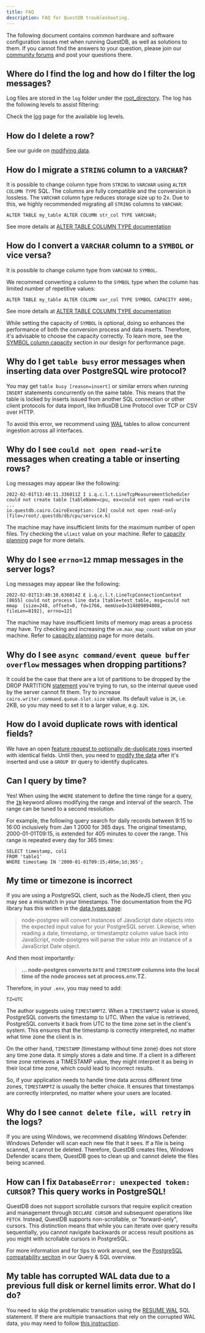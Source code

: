 ```yaml
---
title: FAQ
description: FAQ for QuestDB troubleshooting.
---
```


The following document contains common hardware and software configuration
issues met when running QuestDB, as well as solutions to them. If you cannot
find the answers to your question, please join our
[community forums](https://community.questdb.io/) and post your questions there.

## Where do I find the log and how do I filter the log messages?

Log files are stored in the `log` folder under the
[root_directory](/docs/concept/root-directory-structure/). The log has the
following levels to assist filtering:

Check the [log](/docs/troubleshooting/log/) page for the available log levels.

## How do I delete a row?

See our guide on [modifying data](/docs/guides/modifying-data/).

## How do I migrate a `STRING` column to a `VARCHAR`?

It is possible to change column type from `STRING` to `VARCHAR` using
`ALTER COLUMN TYPE` SQL. The columns are fully compatible and the conversion is
lossless. The `VARCHAR` column type reduces storage size up to 2x. Due to this,
we highly recommended migrating all `STRING` columns to `VARCHAR`:

```questdb-sql
ALTER TABLE my_table ALTER COLUMN str_col TYPE VARCHAR;
```

See more details at
[ALTER TABLE COLUMN TYPE documentation](/docs/reference/sql/alter-table-change-column-type/)

## How do I convert a `VARCHAR` column to a `SYMBOL` or vice versa?

It is possible to change column type from `VARCHAR` to `SYMBOL`.

We recommed converting a column to the `SYMBOL` type when the column has limited
number of repetitive values:

```questdb-sql
ALTER TABLE my_table ALTER COLUMN var_col TYPE SYMBOL CAPACITY 4096;
```

See more details at
[ALTER TABLE COLUMN TYPE documentation](/docs/reference/sql/alter-table-change-column-type/)

While setting the capacity of `SYMBOL` is optional, doing so enhances the
performance of both the conversion process and data inserts. Therefore, it's
advisable to choose the capacity correctly. To learn more, see the
[SYMBOL column capacity](/docs/operations/design-for-performance/#symbol-caching)
section in our design for performance page.

## Why do I get `table busy` error messages when inserting data over PostgreSQL wire protocol?

You may get `table busy [reason=insert]` or similar errors when running `INSERT`
statements concurrently on the same table. This means that the table is locked
by inserts issued from another SQL connection or other client protocols for data
import, like InfluxDB Line Protocol over TCP or CSV over HTTP.

To avoid this error, we recommend using [WAL](/docs/concept/write-ahead-log/)
tables to allow concurrent ingestion across all interfaces.

## Why do I see `could not open read-write` messages when creating a table or inserting rows?

Log messages may appear like the following:

```
2022-02-01T13:40:11.336011Z I i.q.c.l.t.LineTcpMeasurementScheduler could not create table [tableName=cpu, ex=could not open read-write
...
io.questdb.cairo.CairoException: [24] could not open read-only [file=/root/.questdb/db/cpu/service.k]
```

The machine may have insufficient limits for the maximum number of open files.
Try checking the `ulimit` value on your machine. Refer to
[capacity planning](/docs/deployment/capacity-planning/#maximum-open-files) page
for more details.

## Why do I see `errno=12` mmap messages in the server logs?

Log messages may appear like the following:

```
2022-02-01T13:40:10.636014Z E i.q.c.l.t.LineTcpConnectionContext [8655] could not process line data [table=test_table, msg=could not mmap  [size=248, offset=0, fd=1766, memUsed=314809894008, fileLen=8192], errno=12]
```

The machine may have insufficient limits of memory map areas a process may have.
Try checking and increasing the `vm.max_map_count` value on your machine. Refer
to
[capacity planning](/docs/deployment/capacity-planning/#max-virtual-memory-areas-limit)
page for more details.

## Why do I see `async command/event queue buffer overflow` messages when dropping partitions?

It could be the case that there are a lot of partitions to be dropped by the
DROP PARTITION [statement](/docs/reference/sql/alter-table-drop-partition)
you're trying to run, so the internal queue used by the server cannot fit them.
Try to increase `cairo.writer.command.queue.slot.size` value. Its default value
is `2K`, i.e. 2KB, so you may need to set it to a larger value, e.g. `32K`.

## How do I avoid duplicate rows with identical fields?

We have an open
[feature request to optionally de-duplicate rows](https://github.com/questdb/roadmap/issues/3)
inserted with identical fields. Until then, you need to
[modify the data](/docs/guides/modifying-data/) after it's inserted and use a
`GROUP BY` query to identify duplicates.

## Can I query by time?

Yes! When using the `WHERE` statement to define the time range for a query, the
[`IN`](/docs/reference/sql/where/#time-range-with-modifier) keyword allows
modifying the range and interval of the search. The range can be tuned to a
second resolution.

For example, the following query search for daily records between 9:15 to 16:00
inclusively from Jan 1 2000 for 365 days. The original timestamp,
2000-01-01T09:15, is extended for 405 minutes to cover the range. This range is
repeated every day for 365 times:

```questdb-sql
SELECT timestamp, col1
FROM 'table1'
WHERE timestamp IN '2000-01-01T09:15;405m;1d;365';
```

## My time or timezone is incorrect

If you are using a PostgreSQL client, such as the NodeJS client, then you may
see a mismatch in your timestamps. The documentation from the PG library has
this written in the [data types page](https://node-postgres.com/features/types):

> node-postgres will convert instances of JavaScript date objects into the
> expected input value for your PostgreSQL server. Likewise, when reading a
> date, timestamp, or timestamptz column value back into JavaScript,
> node-postgres will parse the value into an instance of a JavaScript Date
> object.

And then most importantly:

> **... node-postgres converts `DATE` and `TIMESTAMP` columns into the local
> time of the node process set at process.env.TZ.**

Therefore, in your `.env`, you may need to add:

```shell
TZ=UTC
```

The author suggests using `TIMESTAMPTZ`. When a `TIMESTAMPTZ` value is stored,
PostgreSQL converts the timestamp to UTC. When the value is retrieved,
PostgreSQL converts it back from UTC to the time zone set in the client's
system. This ensures that the timestamp is correctly interpreted, no matter what
time zone the client is in.

On the other hand, `TIMESTAMP` (timestamp without time zone) does not store any
time zone data. It simply stores a date and time. If a client in a different
time zone retrieves a TIMESTAMP value, they might interpret it as being in their
local time zone, which could lead to incorrect results.

So, if your application needs to handle time data across different time zones,
`TIMESTAMPTZ` is usually the better choice. It ensures that timestamps are
correctly interpreted, no matter where your users are located.

## Why do I see `cannot delete file, will retry` in the logs?

If you are using Windows, we recommend disabling Windows Defender. Windows
Defender will scan each new file that it sees. If a file is being scanned, it
cannot be deleted. Therefore, QuestDB creates files, Windows Defender scans
them, QuestDB goes to clean up and cannot delete the files being scanned.

## How can I fix `DatabaseError: unexpected token: CURSOR`? This query works in PostgreSQL!

QuestDB does not support scrollable cursors that require explicit creation and
management through `DECLARE CURSOR` and subsequent operations like `FETCH`.
Instead, QuestDB supports non-scrollable, or "forward-only", cursors. This
distinction means that while you can iterate over query results sequentially,
you cannot navigate backwards or access result positions as you might with
scrollable cursors in PostgreSQL.

For more information and for tips to work around, see the
[PostgreSQL compatability seciton](/docs/reference/sql/overview/#postgresql-compatibility)
in our Query & SQL overview.

## My table has corrupted WAL data due to a previous full disk or kernel limits error. What do I do?

You need to skip the problematic transation using the [RESUME WAL](/docs/reference/sql/alter-table-resume-wal/) SQL statement. If there are multiple transactions that rely on the corrupted WAL data, you may need to follow [this instruction](/docs/reference/sql/alter-table-resume-wal/#diagnosing-corrupted-wal-transactions).
